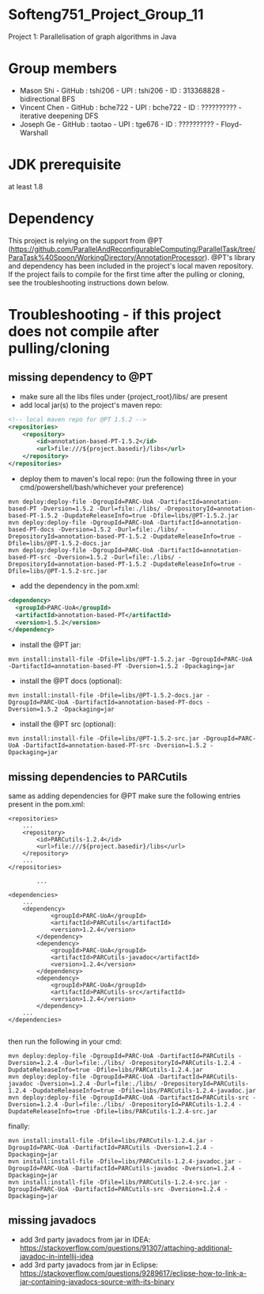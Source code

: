 # Softeng751_Project_Group_11
Project 1:  Parallelisation of graph algorithms in Java

# Group members
 - Mason Shi - GitHub : tshi206 - UPI : tshi206 - ID : 313368828 - bidirectional BFS
 - Vincent Chen - GitHub : bche722 - UPI : bche722 - ID : ?????????? - iterative deepening DFS
 - Joseph Ge - GitHub : taotao - UPI : tge676 - ID : ?????????? - Floyd-Warshall

# JDK prerequisite
at least 1.8

# Dependency
This project is relying on the support from @PT (https://github.com/ParallelAndReconfigurableComputing/ParallelTask/tree/ParaTask%40Spoon/WorkingDirectory/AnnotationProcessor). @PT's library and dependency has been included in the project's local maven repository. If the project fails to compile for the first time after the pulling or cloning, see the troubleshooting instructions down below.

# Troubleshooting - if this project does not compile after pulling/cloning
## missing dependency to @PT
- make sure all the libs files under {project_root}/libs/ are present
- add local jar(s) to the project's maven repo:
```xml
<!-- local maven repo for @PT 1.5.2 -->
<repositories>
    <repository>
        <id>annotation-based-PT-1.5.2</id>
        <url>file:///${project.basedir}/libs</url>
    </repository>
</repositories>
```
- deploy them to maven's local repo: (run the following three in your cmd/powershell/bash/whichever your preference)
```
mvn deploy:deploy-file -DgroupId=PARC-UoA -DartifactId=annotation-based-PT -Dversion=1.5.2 -Durl=file:./libs/ -DrepositoryId=annotation-based-PT-1.5.2 -DupdateReleaseInfo=true -Dfile=libs/@PT-1.5.2.jar
mvn deploy:deploy-file -DgroupId=PARC-UoA -DartifactId=annotation-based-PT-docs -Dversion=1.5.2 -Durl=file:./libs/ -DrepositoryId=annotation-based-PT-1.5.2 -DupdateReleaseInfo=true -Dfile=libs/@PT-1.5.2-docs.jar
mvn deploy:deploy-file -DgroupId=PARC-UoA -DartifactId=annotation-based-PT-src -Dversion=1.5.2 -Durl=file:./libs/ -DrepositoryId=annotation-based-PT-1.5.2 -DupdateReleaseInfo=true -Dfile=libs/@PT-1.5.2-src.jar
```
- add the dependency in the pom.xml:
```xml
<dependency>
  <groupId>PARC-UoA</groupId>
  <artifactId>annotation-based-PT</artifactId>
  <version>1.5.2</version>
</dependency>
```
- install the @PT jar:
```
mvn install:install-file -Dfile=libs/@PT-1.5.2.jar -DgroupId=PARC-UoA -DartifactId=annotation-based-PT -Dversion=1.5.2 -Dpackaging=jar
```
- install the @PT docs (optional):
```
mvn install:install-file -Dfile=libs/@PT-1.5.2-docs.jar -DgroupId=PARC-UoA -DartifactId=annotation-based-PT-docs -Dversion=1.5.2 -Dpackaging=jar
```
- install the @PT src (optional):
```
mvn install:install-file -Dfile=libs/@PT-1.5.2-src.jar -DgroupId=PARC-UoA -DartifactId=annotation-based-PT-src -Dversion=1.5.2 -Dpackaging=jar
```

## missing dependencies to PARCutils
same as adding dependencies for @PT
make sure the following entries present in the pom.xml:
```
<repositories>
    ...
    <repository>
        <id>PARCutils-1.2.4</id>
        <url>file:///${project.basedir}/libs</url>
    </repository>
    ...
</repositories>
        
        ...
        
<dependencies>
    ...
    <dependency>
            <groupId>PARC-UoA</groupId>
            <artifactId>PARCutils</artifactId>
            <version>1.2.4</version>
        </dependency>
        <dependency>
            <groupId>PARC-UoA</groupId>
            <artifactId>PARCutils-javadoc</artifactId>
            <version>1.2.4</version>
        </dependency>
        <dependency>
            <groupId>PARC-UoA</groupId>
            <artifactId>PARCutils-src</artifactId>
            <version>1.2.4</version>
        </dependency>
    ...
</dependencies>
        
```
then run the following in your cmd:
```
mvn deploy:deploy-file -DgroupId=PARC-UoA -DartifactId=PARCutils -Dversion=1.2.4 -Durl=file:./libs/ -DrepositoryId=PARCutils-1.2.4 -DupdateReleaseInfo=true -Dfile=libs/PARCutils-1.2.4.jar
mvn deploy:deploy-file -DgroupId=PARC-UoA -DartifactId=PARCutils-javadoc -Dversion=1.2.4 -Durl=file:./libs/ -DrepositoryId=PARCutils-1.2.4 -DupdateReleaseInfo=true -Dfile=libs/PARCutils-1.2.4-javadoc.jar
mvn deploy:deploy-file -DgroupId=PARC-UoA -DartifactId=PARCutils-src -Dversion=1.2.4 -Durl=file:./libs/ -DrepositoryId=PARCutils-1.2.4 -DupdateReleaseInfo=true -Dfile=libs/PARCutils-1.2.4-src.jar
```
finally:
```
mvn install:install-file -Dfile=libs/PARCutils-1.2.4.jar -DgroupId=PARC-UoA -DartifactId=PARCutils -Dversion=1.2.4 -Dpackaging=jar
mvn install:install-file -Dfile=libs/PARCutils-1.2.4-javadoc.jar -DgroupId=PARC-UoA -DartifactId=PARCutils-javadoc -Dversion=1.2.4 -Dpackaging=jar
mvn install:install-file -Dfile=libs/PARCutils-1.2.4-src.jar -DgroupId=PARC-UoA -DartifactId=PARCutils-src -Dversion=1.2.4 -Dpackaging=jar
```

## missing javadocs
- add 3rd party javadocs from jar in IDEA: https://stackoverflow.com/questions/91307/attaching-additional-javadoc-in-intellij-idea
- add 3rd party javadocs from jar in Eclipse: https://stackoverflow.com/questions/9289617/eclipse-how-to-link-a-jar-containing-javadocs-source-with-its-binary

